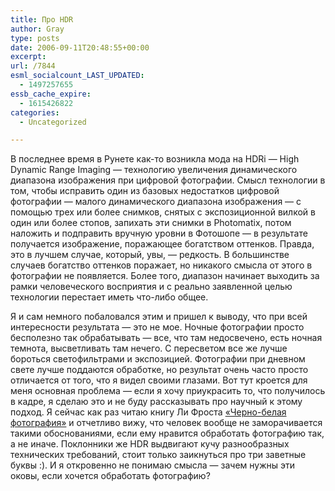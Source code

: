 ```yaml
---
title: Про HDR
author: Gray
type: posts
date: 2006-09-11T20:48:55+00:00
excerpt:
url: /7844
esml_socialcount_LAST_UPDATED:
  - 1497257655
essb_cache_expire:
  - 1615426822
categories:
  - Uncategorized

---
```








В последнее время в Рунете как-то возникла мода на HDRi &#8212; High Dynamic Range Imaging &#8212; технологию увеличения динамического диапазона изображения при цифровой фотографии. Смысл технологии в том, чтобы исправить один из базовых недостатков цифровой фотографии &#8212; малого динамического диапазона изображения &#8212; с помощью трех или более снимков, снятых с экспозиционной вилкой в один или более стопов, запихать эти снимки в Photomatix, потом наложить и подправить вручную уровни в Фотошопе &#8212; в результате получается изображение, поражающее богатством оттенков. Правда, это в лучшем случае, который, увы, &#8212; редкость. В большинстве случаев богатство оттенков поражает, но никакого смысла от этого в фотографии не появляется. Более того, диапазон начинает выходить за рамки человеческого восприятия и с реально заявленной целью технологии перестает иметь что-либо общее.

Я и сам немного побаловался этим и пришел к выводу, что при всей интересности результата &#8212; это не мое. Ночные фотографии просто бесполезно так обрабатывать &#8212; все, что там недосвечено, есть ночная темнота, высветливать там нечего. С пересветом все же лучше бороться светофильтрами и экспозицией. Фотографии при дневном свете лучше поддаются обработке, но результат очень часто просто отличается от того, что я видел своими глазами. Вот тут кроется для меня основная проблема &#8212; если я хочу приукрасить то, что получилось в кадре, я сделаю это и не буду рассказывать про научный к этому подход. Я сейчас как раз читаю книгу Ли Фроста <a href="http://www.ozon.ru/context/detail/id/1953241/?partner=searchengines" target="_blank">&#171;Черно-белая фотография&#187;</a> и отчетливо вижу, что человек вообще не заморачивается такими обоснованиями, если ему нравится обработать фотографию так, а не иначе. Поклонники же HDR выдвигают кучу разнообразных технических требований, стоит только заикнуться про три заветные буквы :). И я откровенно не понимаю смысла &#8212; зачем нужны эти оковы, если хочется обработать фотографию?